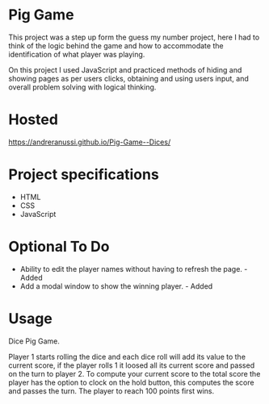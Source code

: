 # Pig Game

This project was a step up form the guess my number project, here I had to think of the logic behind the game and how to accommodate the identification of what player was playing.

On this project I used JavaScript and practiced methods of hiding and showing pages as per users clicks, obtaining and using users input, and overall problem solving with logical thinking.

# Hosted

https://andreranussi.github.io/Pig-Game--Dices/

# Project specifications

- HTML
- CSS
- JavaScript

# Optional To Do

- Ability to edit the player names without having to refresh the page. - Added
- Add a modal window to show the winning player. - Added

# Usage

Dice Pig Game.

Player 1 starts rolling the dice and each dice roll will add its value to the current score, if the player rolls 1 it loosed all its current score and passed on the turn to player 2. To compute your current score to the total score the player has the option to clock on the hold button, this computes the score and passes the turn. The player to reach 100 points first wins.
